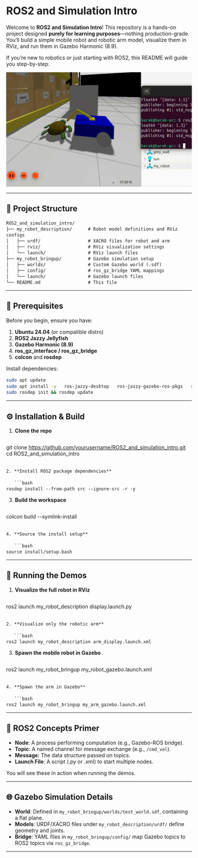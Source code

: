 # ROS2 and Simulation Intro

Welcome to **ROS2 and Simulation Intro**! This repository is a hands-on project designed **purely for learning purposes**—nothing production-grade. You’ll build a simple mobile robot and robotic arm model, visualize them in RViz, and run them in Gazebo Harmonic (8.9).

If you’re new to robotics or just starting with ROS2, this README will guide you step-by-step.

![System Architecture](docs/barak_ros2_intro_sim.jpg)

---

## 📂 Project Structure

```
ROS2_and_simulation_intro/
├── my_robot_description/      # Robot model definitions and RViz configs
│   ├── urdf/                  # XACRO files for robot and arm
│   ├── rviz/                  # RViz visualization settings
│   └── launch/                # RViz launch files
├── my_robot_bringup/          # Gazebo simulation setup
│   ├── worlds/                # Custom Gazebo world (.sdf)
│   ├── config/                # ros_gz_bridge YAML mappings
│   └── launch/                # Gazebo launch files
└── README.md                  # This file
```

---

## 📝 Prerequisites

Before you begin, ensure you have:

1. **Ubuntu 24.04** (or compatible distro)
2. **ROS2 Jazzy Jellyfish**
3. **Gazebo Harmonic (8.9)**
4. **ros_gz_interface / ros_gz_bridge**
5. **colcon** and **rosdep**

Install dependencies:

```bash
sudo apt update
sudo apt install -y   ros-jazzy-desktop   ros-jazzy-gazebo-ros-pkgs   ros-jazzy-ros-gz-bridge   python3-colcon-common-extensions   python3-rosdep
sudo rosdep init && rosdep update
```

---

## ⚙️ Installation & Build

1. **Clone the repo**

   ```bash
git clone https://github.com/yourusername/ROS2_and_simulation_intro.git
cd ROS2_and_simulation_intro
```

2. **Install ROS2 package dependencies**

   ```bash
rosdep install --from-path src --ignore-src -r -y
```

3. **Build the workspace**

   ```bash
colcon build --symlink-install
```

4. **Source the install setup**

   ```bash
source install/setup.bash
```

---

## 🚀 Running the Demos

1. **Visualize the full robot in RViz**

   ```bash
ros2 launch my_robot_description display.launch.py
```

2. **Visualize only the robotic arm**

   ```bash
ros2 launch my_robot_description arm_display.launch.xml
```

3. **Spawn the mobile robot in Gazebo**

   ```bash
ros2 launch my_robot_bringup my_robot_gazebo.launch.xml
```

4. **Spawn the arm in Gazebo**

   ```bash
ros2 launch my_robot_bringup my_arm_gazebo.launch.xml
```

---

## 🤖 ROS2 Concepts Primer

- **Node**: A process performing computation (e.g., Gazebo-ROS bridge).
- **Topic**: A named channel for message exchange (e.g., `/cmd_vel`).
- **Message**: The data structure passed on topics.
- **Launch File**: A script (.py or .xml) to start multiple nodes.

You will see these in action when running the demos.

---

## 🌐 Gazebo Simulation Details

- **World**: Defined in `my_robot_bringup/worlds/test_world.sdf`, containing a flat plane.
- **Models**: URDF/XACRO files under `my_robot_description/urdf/` define geometry and joints.
- **Bridge**: YAML files in `my_robot_bringup/config/` map Gazebo topics to ROS2 topics via `ros_gz_bridge`.

---